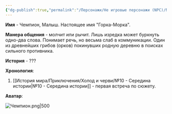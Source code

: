 ```yaml
---
{"dg-publish":true,"permalink":"/Персонажи/Не игровые персонажи (NPC)/NPC/Северный земли/Чемпион/","noteIcon":"","created":"2025-09-09T16:27:54.113+03:00","updated":"2025-09-10T14:09:05.865+03:00"}
---
```




**Имя** - Чемпион, Малыш. Настоящее имя "Горка-Морка". 

**Манера общения** - молчит или рычит. Лишь изредка может буркнуть одно-два слова. Понимает речь, но весьма слаб в коммуникации. Один из древнейших грибов (орков) покинувших родную деревню в поисках сильного противника. 

**История** - ???

**Хронология**:
1. [[История мира/Приключения/Холод и черви/№10 - Середина истории\|№10 - Середина истории]] - первая встреча по сюжету.

**Аватар**:

![Чемпион.png|500](/img/user/system/img/%D0%9C%D0%BE%D0%BD%D1%81%D1%82%D1%80%D1%8B/%D0%A1%D0%B5%D0%B2%D0%B5%D1%80/%D0%A7%D0%B5%D0%BC%D0%BF%D0%B8%D0%BE%D0%BD.png)
